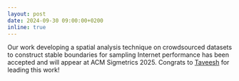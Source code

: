 ```yaml
---
layout: post
date: 2024-09-30 09:00:00+0200
inline: true
---
```


Our work developing a spatial analysis technique on crowdsourced datasets to construct stable boundaries for sampling Internet performance has been accepted and will appear at ACM Sigmetrics 2025. Congrats to [Taveesh](https://taveeshsharma.com) for leading this work!